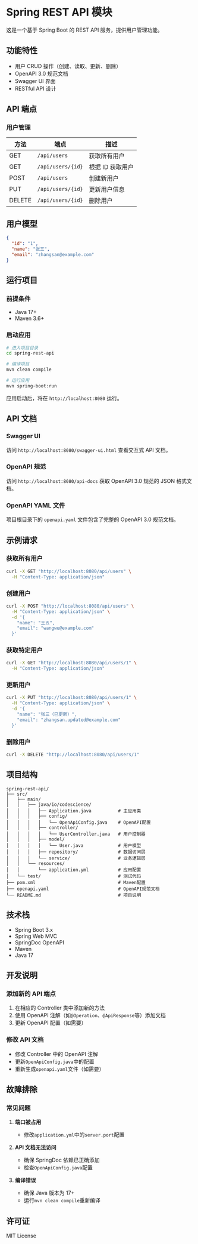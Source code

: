 # Spring REST API 模块

这是一个基于 Spring Boot 的 REST API 服务，提供用户管理功能。

## 功能特性

- 用户 CRUD 操作（创建、读取、更新、删除）
- OpenAPI 3.0 规范文档
- Swagger UI 界面
- RESTful API 设计

## API 端点

### 用户管理

| 方法   | 端点              | 描述             |
| ------ | ----------------- | ---------------- |
| GET    | `/api/users`      | 获取所有用户     |
| GET    | `/api/users/{id}` | 根据 ID 获取用户 |
| POST   | `/api/users`      | 创建新用户       |
| PUT    | `/api/users/{id}` | 更新用户信息     |
| DELETE | `/api/users/{id}` | 删除用户         |

## 用户模型

```json
{
  "id": "1",
  "name": "张三",
  "email": "zhangsan@example.com"
}
```

## 运行项目

### 前提条件

- Java 17+
- Maven 3.6+

### 启动应用

```bash
# 进入项目目录
cd spring-rest-api

# 编译项目
mvn clean compile

# 运行应用
mvn spring-boot:run
```

应用启动后，将在 `http://localhost:8080` 运行。

## API 文档

### Swagger UI

访问 `http://localhost:8080/swagger-ui.html` 查看交互式 API 文档。

### OpenAPI 规范

访问 `http://localhost:8080/api-docs` 获取 OpenAPI 3.0 规范的 JSON 格式文档。

### OpenAPI YAML 文件

项目根目录下的 `openapi.yaml` 文件包含了完整的 OpenAPI 3.0 规范文档。

## 示例请求

### 获取所有用户

```bash
curl -X GET "http://localhost:8080/api/users" \
  -H "Content-Type: application/json"
```

### 创建用户

```bash
curl -X POST "http://localhost:8080/api/users" \
  -H "Content-Type: application/json" \
  -d '{
    "name": "王五",
    "email": "wangwu@example.com"
  }'
```

### 获取特定用户

```bash
curl -X GET "http://localhost:8080/api/users/1" \
  -H "Content-Type: application/json"
```

### 更新用户

```bash
curl -X PUT "http://localhost:8080/api/users/1" \
  -H "Content-Type: application/json" \
  -d '{
    "name": "张三（已更新）",
    "email": "zhangsan.updated@example.com"
  }'
```

### 删除用户

```bash
curl -X DELETE "http://localhost:8080/api/users/1"
```

## 项目结构

```
spring-rest-api/
├── src/
│   ├── main/
│   │   ├── java/io/codescience/
│   │   │   ├── Application.java          # 主应用类
│   │   │   ├── config/
│   │   │   │   └── OpenApiConfig.java    # OpenAPI配置
│   │   │   ├── controller/
│   │   │   │   └── UserController.java   # 用户控制器
│   │   │   ├── model/
│   │   │   │   └── User.java             # 用户模型
│   │   │   ├── repository/               # 数据访问层
│   │   │   └── service/                  # 业务逻辑层
│   │   └── resources/
│   │       └── application.yml           # 应用配置
│   └── test/                             # 测试代码
├── pom.xml                               # Maven配置
├── openapi.yaml                          # OpenAPI规范文档
└── README.md                             # 项目说明
```

## 技术栈

- Spring Boot 3.x
- Spring Web MVC
- SpringDoc OpenAPI
- Maven
- Java 17

## 开发说明

### 添加新的 API 端点

1. 在相应的 Controller 类中添加新的方法
2. 使用 OpenAPI 注解（如`@Operation`、`@ApiResponse`等）添加文档
3. 更新 OpenAPI 配置（如需要）

### 修改 API 文档

- 修改 Controller 中的 OpenAPI 注解
- 更新`OpenApiConfig.java`中的配置
- 重新生成`openapi.yaml`文件（如需要）

## 故障排除

### 常见问题

1. **端口被占用**

   - 修改`application.yml`中的`server.port`配置

2. **API 文档无法访问**

   - 确保 SpringDoc 依赖已正确添加
   - 检查`OpenApiConfig.java`配置

3. **编译错误**
   - 确保 Java 版本为 17+
   - 运行`mvn clean compile`重新编译

## 许可证

MIT License
